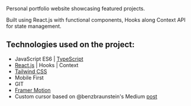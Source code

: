 Personal portfolio website showcasing featured projects.

Built using React.js with functional components, Hooks along Context API for state management.

## Technologies used on the project:

- JavaScript ES6 | [TypeScript](https://www.typescriptlang.org/)
- [React.js](http://reactjs.org/) | Hooks | Context
- [Tailwind CSS](https://tailwindcss.com/)
- Mobile First
- GIT
- [Framer Motion](https://www.framer.com/motion/)
- Custom cursor based on @benzbraunstein's Medium [post](https://medium.com/@benzbraunstein/how-to-make-custom-css-cursors-using-react-fd1a5cca9400)
